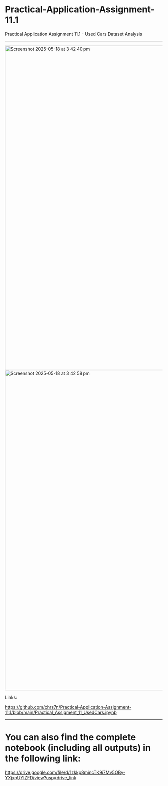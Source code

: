 # Practical-Application-Assignment-11.1
Practical Application Assignment 11.1 - Used Cars Dataset Analysis

-----
<img width="1038" alt="Screenshot 2025-05-18 at 3 42 40 pm" src="https://github.com/user-attachments/assets/49db1efc-62ee-4e0e-ad96-fa012baba8b9" />

<img width="1025" alt="Screenshot 2025-05-18 at 3 42 58 pm" src="https://github.com/user-attachments/assets/475c7dec-5aed-46a3-a078-ad76f2a05006" />

Links:

https://github.com/chrs7n/Practical-Application-Assignment-11.1/blob/main/Practical_Assigment_11_UsedCars.ipynb

-----

# You can also find the complete notebook (including all outputs) in the following link:
https://drive.google.com/file/d/1zkkp8mincTK9i7Mv5OBy-YXjxpUYIZFD/view?usp=drive_link
